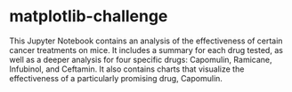 # matplotlib-challenge

This Jupyter Notebook contains an analysis of the effectiveness of certain cancer treatments on mice. It includes a summary for each drug tested, as well as a deeper analysis for four specific drugs: Capomulin, Ramicane, Infubinol, and Ceftamin. It also contains charts that visualize the effectiveness of a particularly promising drug, Capomulin.